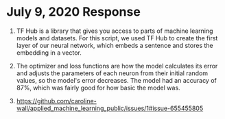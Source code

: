 # July 9, 2020 Response

1. TF Hub is a library that gives you access to parts of machine learning models and datasets. For this script, we used TF Hub to create the first layer of our neural network, which embeds a sentence and stores the embedding in a vector.

2. The optimizer and loss functions are how the model calculates its error and adjusts the parameters of each neuron from their initial random values, so the model's error decreases. The model had an accuracy of 87%, which was fairly good for how basic the model was.

3. https://github.com/caroline-wall/applied_machine_learning_public/issues/1#issue-655455805


